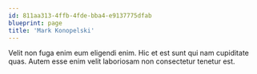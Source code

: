 ```yaml
---
id: 811aa313-4ffb-4fde-bba4-e9137775dfab
blueprint: page
title: 'Mark Konopelski'
---
```

Velit non fuga enim eum eligendi enim. Hic et est sunt qui nam cupiditate quas. Autem esse enim velit laboriosam non consectetur tenetur est.